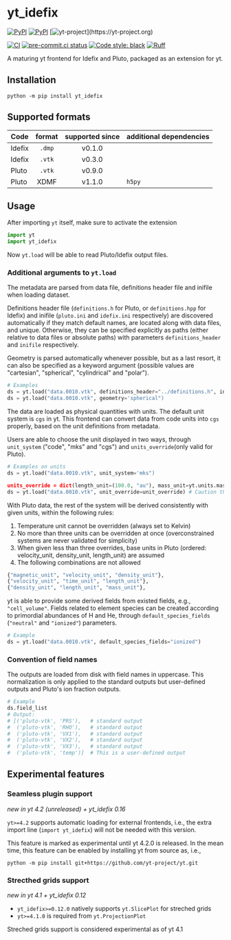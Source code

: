 
# yt_idefix
[![PyPI](https://img.shields.io/pypi/v/yt-idefix.svg?logo=pypi&logoColor=white&label=PyPI)](https://pypi.org/project/yt_idefix/)
[![PyPI](https://img.shields.io/badge/requires-Python%20≥%203.8-blue?logo=python&logoColor=white)](https://pypi.org/project/yt_idefix/)
[![yt-project](https://img.shields.io/static/v1?label="works%20with"&message="yt"&color="blueviolet")](https://yt-project.org)

<!--- Tests and style --->
[![CI](https://github.com/neutrinoceros/yt_idefix/actions/workflows/ci.yml/badge.svg)](https://github.com/neutrinoceros/yt_idefix/actions/workflows/ci.yml)
[![pre-commit.ci status](https://results.pre-commit.ci/badge/github/neutrinoceros/yt_idefix/main.svg)](https://results.pre-commit.ci/latest/github/neutrinoceros/yt_idefix/main)
[![Code style: black](https://img.shields.io/badge/code%20style-black-000000.svg)](https://github.com/psf/black)
[![Ruff](https://img.shields.io/endpoint?url=https://raw.githubusercontent.com/charliermarsh/ruff/main/assets/badge/v2.json)](https://github.com/charliermarsh/ruff)

A maturing yt frontend for Idefix and Pluto, packaged as an extension for yt.

## Installation

```shell
python -m pip install yt_idefix
```

## Supported formats

| Code   | format | supported since | additional dependencies |
|--------|:------:|:---------------:|-------------------------|
| Idefix | `.dmp` | v0.1.0          |                         |
| Idefix | `.vtk` | v0.3.0          |                         |
| Pluto  | `.vtk` | v0.9.0          |                         |
| Pluto  |  XDMF  | v1.1.0          | `h5py`                  |

## Usage

After importing `yt` itself, make sure to activate the extension
```python
import yt
import yt_idefix
```

Now `yt.load` will be able to read Pluto/Idefix output files.

### Additional arguments to `yt.load`
The metadata are parsed from data file, definitions header file and inifile when loading dataset.

Definitions header file (`definitions.h` for Pluto, or `definitions.hpp` for Idefix) and inifile (`pluto.ini` and `idefix.ini` respectively) are discovered automatically if they match default names, are located along with data files, and unique. Otherwise, they can be specified explicitly as paths (either relative to data files or absolute paths) with parameters `definitions_header` and `inifile` respectively.

Geometry is parsed automatically whenever possible, but as a last resort, it can also be specified as a keyword argument (possible values are "cartesian", "spherical", "cylindrical" and "polar").

```python
# Examples
ds = yt.load("data.0010.vtk", definitions_header="../definitions.h", inifile="example.ini")
ds = yt.load("data.0010.vtk", geometry='spherical")
```

The data are loaded as physical quantities with units. The default unit system is `cgs` in yt. This frontend can convert data from code units into `cgs` properly, based on the unit definitions from metadata.

Users are able to choose the unit displayed in two ways, through `unit_system` ("code", "mks" and "cgs") and `units_override`(only valid for Pluto).

```python
# Examples on units
ds = yt.load("data.0010.vtk", unit_system='mks")

units_override = dict(length_unit=(100.0, "au"), mass_unit=yt.units.mass_sun)
ds = yt.load("data.0010.vtk", unit_override=unit_override) # Caution that other units will also be changed for consistency!!
```
With Pluto data, the rest of the system will be derived consistently with given units, within the following rules:
1. Temperature unit cannot be overridden (always set to Kelvin)
2. No more than three units can be overridden at once (overconstrained systems are never validated for simplicity)
3. When given less than three overrides, base units in Pluto (ordered: velocity_unit, density_unit, length_unit) are assumed
4. The following combinations are not allowed

```python
{"magnetic_unit", "velocity_unit", "density_unit"},
{"velocity_unit", "time_unit", "length_unit"},
{"density_unit", "length_unit", "mass_unit"},
```

yt is able to provide some derived fields from existed fields, e.g., `"cell_volume"`. Fields related to element species can be created according to primordial abundances of H and He, through `default_species_fields` (`"neutral"` and `"ionized"`) parameters.

```python
# Example
ds = yt.load("data.0010.vtk", default_species_fields="ionized")
```

### Convention of field names
The outputs are loaded from disk with field names in uppercase. This normalization is only applied to the standard outputs but user-defined outputs and Pluto's ion fraction outputs.

```python
# Example
ds.field_list
# Output:
# [('pluto-vtk', 'PRS'),   # standard output
#  ('pluto-vtk', 'RHO'),   # standard output
#  ('pluto-vtk', 'VX1'),   # standard output
#  ('pluto-vtk', 'VX2'),   # standard output
#  ('pluto-vtk', 'VX3'),   # standard output
#  ('pluto-vtk', 'temp')]  # This is a user-defined output
```

## Experimental features

### Seamless plugin support
*new in yt 4.2 (unreleased) + yt_idefix 0.16*

`yt>=4.2` supports automatic
loading for external frontends, i.e., the extra import line (`import yt_idefix`)
will not be needed with this version.

This feature is marked as experimental until yt 4.2.0 is released.
In the mean time, this feature can be enabled by installing yt from source as, i.e.,
```shell
python -m pip install git+https://github.com/yt-project/yt.git
```

### Strecthed grids support
*new in yt 4.1 + yt_idefix 0.12*
- `yt_idefix>=0.12.0` natively supports `yt.SlicePlot` for streched grids
- `yt>=4.1.0` is required from `yt.ProjectionPlot`

Streched grids support is considered experimental as of yt 4.1
